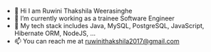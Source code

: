 - 👋 Hi I am Ruwini Thakshila Weerasinghe 
- 🔭 I’m currently working as a trainee Software Engineer
- 🌱 My tech stack includes Java, MySQL, PostgreSQL, JavaScript, Hibernate ORM, NodeJS, ...
- 📫 You can reach me at ruwinithakshila2017@gmail.com


<!--
**Ruwini-Thakshila/Ruwini-Thakshila** is a ✨ _special_ ✨ repository because its `README.md` (this file) appears on your GitHub profile.

Here are some ideas to get you started:

- 🔭 I’m currently working on ...
- 🌱 I’m currently learning ...
- 👯 I’m looking to collaborate on ...
- 🤔 I’m looking for help with ...
- 💬 Ask me about ...
- 📫 How to reach me: ...
- 😄 Pronouns: ...
- ⚡ Fun fact: ...
-->
